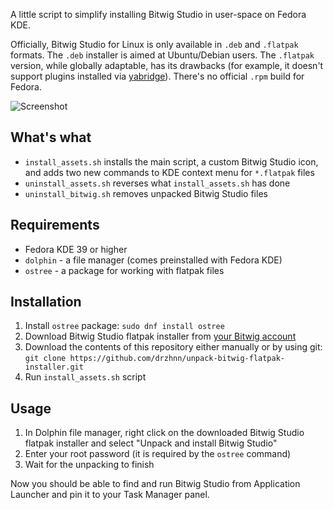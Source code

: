 A little script to simplify installing Bitwig Studio in user-space on Fedora KDE.

Officially, Bitwig Studio for Linux is only available in `.deb` and `.flatpak` formats. The `.deb` installer is aimed at Ubuntu/Debian users. The `.flatpak` version, while globally adaptable, has its drawbacks (for example, it doesn't support plugins installed via [yabridge](https://github.com/robbert-vdh/yabridge)). There's no official `.rpm` build for Fedora.

![Screenshot](/screenshots/context_menu.avif)

## What's what

- `install_assets.sh` installs the main script, a custom Bitwig Studio icon, and adds two new commands to KDE context menu for `*.flatpak` files  
- `uninstall_assets.sh` reverses what `install_assets.sh` has done  
- `uninstall_bitwig.sh` removes unpacked Bitwig Studio files

## Requirements

- Fedora KDE 39 or higher
- `dolphin` - a file manager (comes preinstalled with Fedora KDE)
- `ostree` - a package for working with flatpak files

## Installation

1. Install `ostree` package: `sudo dnf install ostree`  
2. Download Bitwig Studio flatpak installer from [your Bitwig account](https://www.bitwig.com/account-profile/)  
3. Download the contents of this repository either manually or by using git: `git clone https://github.com/drzhnn/unpack-bitwig-flatpak-installer.git`  
4. Run `install_assets.sh` script  

## Usage

1. In Dolphin file manager, right click on the downloaded Bitwig Studio flatpak installer and select "Unpack and install Bitwig Studio"  
2. Enter your root password (it is required by the `ostree` command)  
3. Wait for the unpacking to finish  

Now you should be able to find and run Bitwig Studio from Application Launcher and pin it to your Task Manager panel. 
